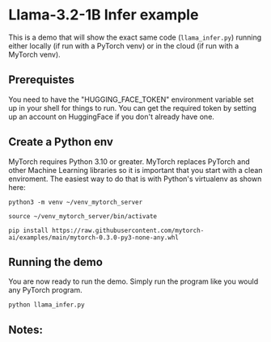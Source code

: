 # Llama-3.2-1B Infer example

This is a demo that will show the exact same code (`llama_infer.py`) running either locally (if run with a PyTorch venv) or in the cloud (if run with a MyTorch venv).

## Prerequistes
You need to have the "HUGGING_FACE_TOKEN" environment variable set up in your shell for things to run.  You can get the required token by setting up an account on HuggingFace 
if you don't already have one.

## Create a Python env

MyTorch requires Python 3.10 or greater.  MyTorch replaces PyTorch and other Machine Learning libraries so it is important that you start with a clean enviroment. The easiest way to do that is with Python's virtualenv as shown here:

`python3 -m venv ~/venv_mytorch_server`

`source ~/venv_mytorch_server/bin/activate`

`pip install https://raw.githubusercontent.com/mytorch-ai/examples/main/mytorch-0.3.0-py3-none-any.whl`

## Running the demo
You are now ready to run the demo.  Simply run the program like you would any PyTorch program.

`python llama_infer.py`

## Notes:

